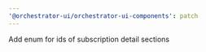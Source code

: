 ```yaml
---
'@orchestrator-ui/orchestrator-ui-components': patch
---
```


Add enum for ids of subscription detail sections
